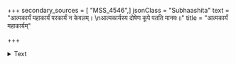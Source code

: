 +++
secondary_sources = [ "MSS_4546",]
jsonClass = "Subhaashita"
text = "आत्मकार्यं महाकार्यं परकार्यं न केवलम्।  \nआत्मकार्यस्य दोषेण कूपे पतति मानवः॥"
title = "आत्मकार्यं महाकार्यम्"

+++

<details><summary>Text</summary>

आत्मकार्यं महाकार्यं परकार्यं न केवलम्।  
आत्मकार्यस्य दोषेण कूपे पतति मानवः॥
</details>
